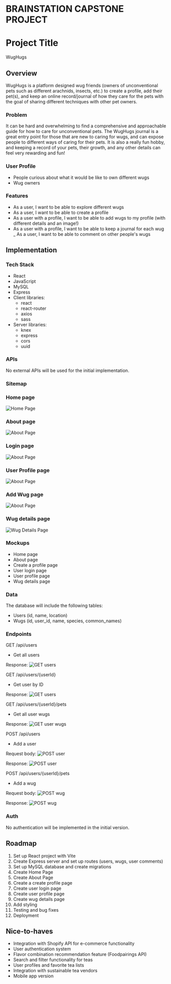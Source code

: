 # BRAINSTATION CAPSTONE PROJECT
# Project Title
WugHugs

## Overview

WugHugs is a platform designed wug friends (owners of unconventional pets such as different arachnids, insects, etc.) to create a profile, add their pet(s), and keep an online record/journal of how they care for the pets with the goal of sharing different techniques with other pet owners. 

### Problem

It can be hard and overwhelming to find a comprehensive and approachable guide for how to care for unconventional pets. The WugHugs journal is a great entry point for those that are new to caring for wugs, and can expose people to different ways of caring for their pets. It is also a really fun hobby, and keeping a record of your pets, their growth, and any other details can feel very rewarding and fun! 


### User Profile

- People curious about what it would be like to own different wugs
- Wug owners


### Features

- As a user, I want to be able to explore different wugs
- As a user, I want to be able to create a profile
- As a user with a profile, I want to be able to add wugs to my profile (with different details and an image!)
- As a user with a profile, I want to be able to keep a journal for each wug
_ As a user, I want to be able to comment on other people's wugs

## Implementation

### Tech Stack

- React
- JavaScript
- MySQL
- Express
- Client libraries: 
    - react
    - react-router
    - axios
    - sass
- Server libraries:
    - knex
    - express
    - cors
    - uuid

### APIs

No external APIs will be used for the initial implementation.

### Sitemap

### Home page
![Home Page](mockups/HomePage.jpeg)

### About page
![About Page](mockups/AboutPage.jpeg)

### Login page
![About Page](mockups/LoginPage.jpeg)

### User Profile page
![About Page](mockups/UserProfilePage.jpeg)

### Add Wug page
![About Page](mockups/AddWugPage.jpeg)

### Wug details page
![Wug Details Page](mockups/WugDetailsPage.jpeg)

### Mockups

- Home page
- About page
- Create a profile page
- User login page
- User profile page
- Wug details page


### Data

The database will include the following tables:
- Users (id, name, location)
- Wugs (id, user_id, name, species, common_names)

### Endpoints

GET /api/users
- Get all users

Response:
![GET users](sampledata/GET/users.png)

GET /api/users/{userId}
- Get user by ID

Response:
![GET users](sampledata/GET/userbyid.png)

GET /api/users/{userId}/pets
- Get all user wugs

Response:
![GET user wugs](sampledata/GET/userswugs.png)

POST /api/users
- Add a user

Request body:
![POST user](sampledata/POST/userreq.png)

Response:
![POST user](sampledata/POST/userres.png)

POST /api/users/{userId}/pets
- Add a wug

Request body:
![POST wug](sampledata/POST/wugreq.png)

Response:
![POST wug](sampledata/POST/wugres.png)

### Auth

No authentication will be implemented in the initial version.

## Roadmap

1. Set up React project with Vite
2. Create Express server and set up routes (users, wugs, user comments)
3. Set up MySQL database and create migrations
4. Create Home Page
5. Create About Page
6. Create a create profile page
7. Create user login page
8. Create user profile page
8. Create wug details page
9. Add styling
10. Testing and bug fixes
11. Deployment

## Nice-to-haves

- Integration with Shopify API for e-commerce functionality
- User authentication system
- Flavor combination recommendation feature (Foodpairings API)
- Search and filter functionality for teas
- User profiles and favorite tea lists
- Integration with sustainable tea vendors
- Mobile app version